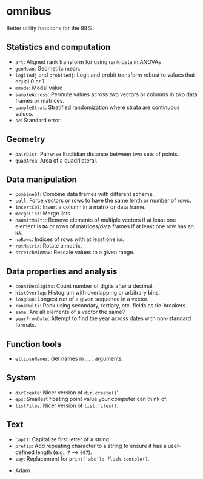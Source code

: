 # omnibus
Better utility functions for the 99%.

## Statistics and computation ##
* `art`: Aligned rank transform for using rank data in ANOVAs
* `geoMean`: Geometric mean.
* `logitAdj` and `probitAdj`: Logit and probit transform robust to values that equal 0 or 1.
* `mmode`: Modal value
* `sampleAcross`: Permute values across two vectors or columns in two data frames or matrices.
* `sampleStrat`: Stratified randomization where strata are continuous values.
* `se`: Standard error

## Geometry ##
* `pairDist`: Pairwise Euclidian distance between two sets of points.
* `quadArea`: Area of a quadrilateral.

## Data manipulation ##
* `combineDf`: Combine data frames with different schema.
* `cull`: Force vectors or rows to have the same lenth or number of rows.
* `insertCol`: Insert a column in a matrix or data frame.
* `mergeList`: Merge lists
* `naOmitMulti`: Remove elements of multiple vectors if at least one element is `NA` or rows of matrices/data frames if at least one row has an `NA`.
* `naRows`: Indices of rows with at least one `NA`.
* `rotMatrix`: Rotate a matrix.
* `stretchMinMax`: Rescale values to a given range.

## Data properties and analysis ##
* `countDecDigits`: Count number of digits after a decimal.
* `histOverlap`: Histogram with overlapping or arbitrary bins.
* `longRun`: Longest run of a given sequence in a vector.
* `rankMulti`: Rank using secondary, tertiary, etc. fields as tie-breakers.
* `same`: Are all elements of a vector the same?
* `yearFromDate`: Attempt to find the year across dates with non-standard formats.

## Function tools ##
* `ellipseNames`: Get names in `...` arguments.

## System ##
* `dirCreate`: Nicer version of `dir.create()`'
* `eps`: Smallest floating point value your computer can think of.
* `listFiles`: Nicer version of `list.files()`.

## Text ##
* `capIt`: Capitalize first letter of a string.
* `prefix`: Add repeating character to a string to ensure it has a user-defined length (e.g., `7` --> `007`).
* `say`: Replacement for `print('abc'); flush.console()`.

- Adam
